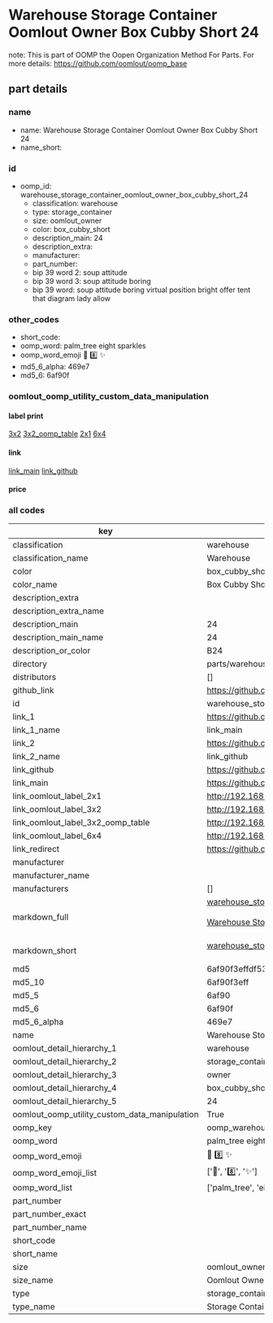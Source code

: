 # Warehouse Storage Container Oomlout Owner Box Cubby Short 24  

note: This is part of OOMP the Oopen Organization Method For Parts. For more details: https://github.com/oomlout/oomp_base

##  part details
  







### name
* name: Warehouse Storage Container Oomlout Owner Box Cubby Short 24
* name_short: 
### id
* oomp_id: warehouse_storage_container_oomlout_owner_box_cubby_short_24
  * classification: warehouse
  * type: storage_container
  * size: oomlout_owner
  * color: box_cubby_short
  * description_main: 24
  * description_extra: 
  * manufacturer: 
  * part_number: 
  * bip 39 word 2: soup attitude
  * bip 39 word 3: soup attitude boring
  * bip 39 word: soup attitude boring virtual position bright offer tent that diagram lady allow

### other_codes
* short_code: 
* oomp_word: palm_tree eight sparkles
* oomp_word_emoji :palm_tree: :eight: :sparkles:
* md5_6_alpha: 469e7
* md5_6: 6af90f






### oomlout_oomp_utility_custom_data_manipulation
#### label print
[3x2](http://192.168.1.245:1112/?label=oomp%20469e7)
[3x2_oomp_table](http://192.168.1.108:1112/?label=oomp%20469e7)
[2x1](http://192.168.1.242:1112/?label=oomp%20469e7)
[6x4](http://192.168.1.55:1112/?label=oomp%20469e7)    

#### link

[link_main](https://github.com/oomlout/oomlout_oomp_version_1_messy/tree/main/parts/warehouse_storage_container_oomlout_owner_box_cubby_short_24) [link_github](https://github.com/oomlout/oomlout_oomp_version_1_messy/tree/main/parts/warehouse_storage_container_oomlout_owner_box_cubby_short_24)                             

#### price







### all codes 
| key | value |  
| --- | --- |  
| classification | warehouse |  
| classification_name | Warehouse |  
| color | box_cubby_short |  
| color_name | Box Cubby Short |  
| description_extra |  |  
| description_extra_name |  |  
| description_main | 24 |  
| description_main_name | 24 |  
| description_or_color | B24 |  
| directory | parts/warehouse_storage_container_oomlout_owner_box_cubby_short_24 |  
| distributors | [] |  
| github_link | https://github.com/oomlout/oomlout_oomp_part_src/tree/main/parts/warehouse_storage_container_oomlout_owner_box_cubby_short_24 |  
| id | warehouse_storage_container_oomlout_owner_box_cubby_short_24 |  
| link_1 | https://github.com/oomlout/oomlout_oomp_version_1_messy/tree/main/parts/warehouse_storage_container_oomlout_owner_box_cubby_short_24 |  
| link_1_name | link_main |  
| link_2 | https://github.com/oomlout/oomlout_oomp_version_1_messy/tree/main/parts/warehouse_storage_container_oomlout_owner_box_cubby_short_24 |  
| link_2_name | link_github |  
| link_github | https://github.com/oomlout/oomlout_oomp_version_1_messy/tree/main/parts/warehouse_storage_container_oomlout_owner_box_cubby_short_24 |  
| link_main | https://github.com/oomlout/oomlout_oomp_version_1_messy/tree/main/parts/warehouse_storage_container_oomlout_owner_box_cubby_short_24 |  
| link_oomlout_label_2x1 | http://192.168.1.242:1112/?label=oomp%20469e7 |  
| link_oomlout_label_3x2 | http://192.168.1.245:1112/?label=oomp%20469e7 |  
| link_oomlout_label_3x2_oomp_table | http://192.168.1.108:1112/?label=oomp%20469e7 |  
| link_oomlout_label_6x4 | http://192.168.1.55:1112/?label=oomp%20469e7 |  
| link_redirect | https://github.com/oomlout/oomlout_oomp_version_1_messy/tree/main/parts/warehouse_storage_container_oomlout_owner_box_cubby_short_24 |  
| manufacturer |  |  
| manufacturer_name |  |  
| manufacturers | [] |  
| markdown_full | [warehouse_storage_container_oomlout_owner_box_cubby_short_24](none)<br>[](none)<br>[Warehouse Storage Container Oomlout Owner Box Cubby Short 24](none)<br><br> |  
| markdown_short | [warehouse_storage_container_oomlout_owner_box_cubby_short_24](none)<br><br> |  
| md5 | 6af90f3effdf532c70543f4633c3ae7f |  
| md5_10 | 6af90f3eff |  
| md5_5 | 6af90 |  
| md5_6 | 6af90f |  
| md5_6_alpha | 469e7 |  
| name | Warehouse Storage Container Oomlout Owner Box Cubby Short 24 |  
| oomlout_detail_hierarchy_1 | warehouse |  
| oomlout_detail_hierarchy_2 | storage_container |  
| oomlout_detail_hierarchy_3 | owner |  
| oomlout_detail_hierarchy_4 | box_cubby_short |  
| oomlout_detail_hierarchy_5 | 24 |  
| oomlout_oomp_utility_custom_data_manipulation | True |  
| oomp_key | oomp_warehouse_storage_container_oomlout_owner_box_cubby_short_24 |  
| oomp_word | palm_tree eight sparkles |  
| oomp_word_emoji | :palm_tree: :eight: :sparkles: |  
| oomp_word_emoji_list | [':palm_tree:', ':eight:', ':sparkles:'] |  
| oomp_word_list | ['palm_tree', 'eight', 'sparkles'] |  
| part_number |  |  
| part_number_exact |  |  
| part_number_name |  |  
| short_code |  |  
| short_name |  |  
| size | oomlout_owner |  
| size_name | Oomlout Owner |  
| type | storage_container |  
| type_name | Storage Container |  
